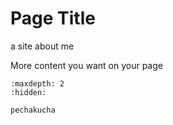 # Page Title

a site about me


More content you want on your page



<!-- use this to make a menu when you add more pages -->
```{toctree}
:maxdepth: 2
:hidden:

pechakucha
``` 
